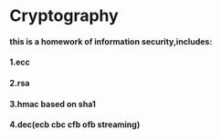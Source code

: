 # Cryptography
#### this is a homework of information security,includes:
#### 1.ecc
#### 2.rsa
#### 3.hmac based on sha1
#### 4.dec(ecb cbc cfb ofb streaming)
